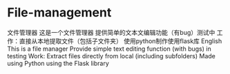 # File-management
文件管理器
这是一个文件管理器
提供简单的文本文编辑功能（有bug）测试中
工作：直接从本地提取文件（包括子文件夹）
使用python制作使用flask库
English
This is a file manager
Provide simple text editing function (with bugs) in testing
Work: Extract files directly from local (including subfolders)
Made using Python using the Flask library
